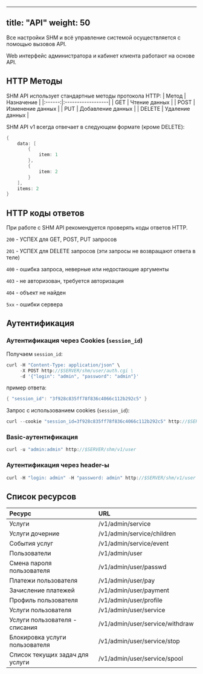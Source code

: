 
---
title: "API"
weight: 50
---

Все настройки SHM и всё управление системой осуществляется с помощью вызовов API.

Web интерфейс администратора и кабинет клиента работают на основе API.

## HTTP Методы
SHM API использует стандартные методы протокола HTTP:
| Метод  | Назначение        |
|:------:|:------------------|
| GET    | Чтение данных     |
| POST   | Изменение данных  |
| PUT    | Добавление данных |
| DELETE | Удаление данных   |

SHM API v1 всегда отвечает в следующем формате (кроме DELETE):
```go
{
    data: [
        {
            item: 1
        },
        {
            item: 2
        }
    ],
    items: 2
}
```

## HTTP коды ответов
При работе с SHM API рекомендуется проверять коды ответов HTTP.

`200` - УСПЕХ для GET, POST, PUT запросов

`201` - УСПЕХ для DELETE запросов (эти запросы не возвращают ответа в теле)

`400` - ошибка запроса, неверные или недостающие аргументы

`403` - не авторизован, требуется авторизация

`404` - объект не найден

`5xx` - ошибки сервера

## Аутентификация
### Аутентификация через Cookies (`session_id`)

Получаем `session_id`:
```go
curl -H "Content-Type: application/json" \
     -X POST http://$SERVER/shm/user/auth.cgi \
     -d '{"login": "admin", "password": "admin"}'
```
пример ответа:
```go
{ "session_id": "3f928c835ff78f836c4066c112b292c5" }
```

Запрос с использованием cookies (`session_id`):
```go
curl --cookie "session_id=3f928c835ff78f836c4066c112b292c5" http://$SERVER/shm/v1/user
```


### Basic-аутентификация
```go
curl -u "admin:admin" http://$SERVER/shm/v1/user
```

### Аутентификация через header-ы
```go
curl -H "login: admin" -H "password: admin" http://$SERVER/shm/v1/user
```

## Список ресурсов
| Ресурс                           | URL                             |
|:---------------------------------|:--------------------------------|
| Услуги                           | /v1/admin/service               |
| Услуги дочерние                  | /v1/admin/service/children      |
| События услуг                    | /v1/admin/service/event         |
| Пользователи                     | /v1/admin/user                  |
| Смена пароля пользователя        | /v1/admin/user/passwd           |
| Платежи пользователя             | /v1/admin/user/pay              |
| Зачисление платежей              | /v1/admin/user/payment          |
| Профиль пользователя             | /v1/admin/user/profile          |
| Услуги пользователя              | /v1/admin/user/service          |
| Услуги пользователя - списания   | /v1/admin/user/service/withdraw |
| Блокировка услуги пользователя   | /v1/admin/user/service/stop     |
| Список текущих задач для услуги  | /v1/admin/user/service/spool    |




